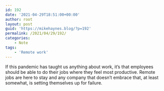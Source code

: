 ```yaml
---
id: 192
date: '2021-04-29T18:51:00+00:00'
author: root
layout: post
guid: 'https://mikehaynes.blog/?p=192'
permalink: /2021/04/29/192/
categories:
    - Note
tags:
    - 'Remote work'
---
```


If this pandemic has taught us anything about work, it’s that employees should be able to do their jobs where they feel most productive. Remote jobs are here to stay and any company that doesn’t embrace that, at least somewhat, is setting themselves up for failure.
